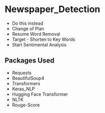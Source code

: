 # Newspaper_Detection


- Do this instead
- Change of Plan
- Resume Word Removal
- Target - Shorten to Key Words
- Start Sentimental Analysis
## Packages Used
- Requests
- BeautifulSoup4
- Transformers
- Keras_NLP
- Hugging Face Transformer
- NLTK
- Rouge-Score